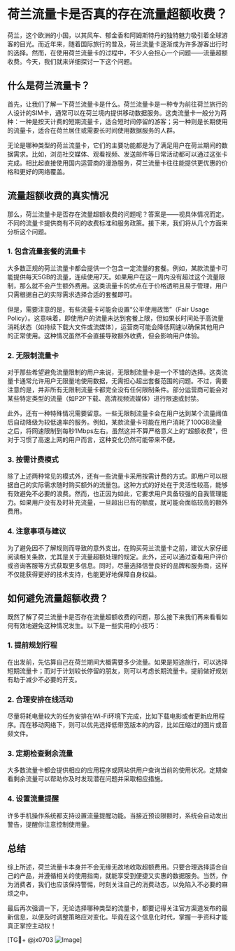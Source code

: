 # 荷兰流量卡是否真的存在流量超额收费？

荷兰，这个欧洲的小国，以其风车、郁金香和阿姆斯特丹的独特魅力吸引着全球游客的目光。而近年来，随着国际旅行的普及，荷兰流量卡逐渐成为许多游客出行时的选择。然而，在使用荷兰流量卡的过程中，不少人会担心一个问题——流量超额收费。今天，我们就来详细探讨一下这个问题。

## 什么是荷兰流量卡？

首先，让我们了解一下荷兰流量卡是什么。荷兰流量卡是一种专为前往荷兰旅行的人设计的SIM卡，通常可以在荷兰境内提供移动数据服务。这类流量卡一般分为两种：一种是按天计费的短期流量卡，适合短时间停留的游客；另一种则是长期使用的流量卡，适合在荷兰居住或需要长时间使用数据服务的人群。

无论是哪种类型的荷兰流量卡，它们的主要功能都是为了满足用户在荷兰期间的数据需求。比如，浏览社交媒体、观看视频、发送邮件等日常活动都可以通过这张卡完成。相比起直接使用国内运营商的漫游服务，荷兰流量卡往往能提供更优惠的价格和更好的网络覆盖。

## 流量超额收费的真实情况

那么，荷兰流量卡是否存在流量超额收费的问题呢？答案是——视具体情况而定。不同的流量卡提供商有不同的收费标准和服务政策。接下来，我们将从几个方面来分析这个问题。

### 1. 包含流量套餐的流量卡

大多数正规的荷兰流量卡都会提供一个包含一定流量的套餐。例如，某款流量卡可能提供每天5GB的流量，连续使用7天。如果用户在这一周内没有超过这个流量限制，那么就不会产生额外费用。这类流量卡的优点在于价格透明且易于管理，用户只需根据自己的实际需求选择合适的套餐即可。

但是，需要注意的是，有些流量卡可能会设置“公平使用政策”（Fair Usage Policy）。这意味着，即使用户的流量未达到套餐上限，但如果长时间处于高流量消耗状态（如持续下载大文件或流媒体），运营商可能会降低网速以确保其他用户的正常使用。这种情况虽然不会直接导致额外收费，但会影响用户体验。

### 2. 无限制流量卡

对于那些希望避免流量限制的用户来说，无限制流量卡是一个不错的选择。这类流量卡通常允许用户无限量地使用数据，无需担心超出套餐范围的问题。不过，需要注意的是，并非所有无限制流量卡都完全没有任何限制条件。部分运营商可能会对某些特定类型的流量（如P2P下载、高清视频流媒体）进行限速或封禁。

此外，还有一种特殊情况需要留意。一些无限制流量卡会在用户达到某个流量阈值后自动降级为较低速率的服务。例如，某款流量卡可能在用户消耗了100GB流量之后，将网速限制到每秒1Mbps左右。虽然这并不算严格意义上的“超额收费”，但对于习惯了高速上网的用户而言，这种变化仍然可能带来不便。

### 3. 按需计费模式

除了上述两种常见的模式外，还有一些流量卡采用按需计费的方式。即用户可以根据自己的实际需求随时购买额外的流量包。这种方式的好处在于灵活性较高，能够有效避免不必要的浪费。然而，也正因为如此，它要求用户具备较强的自我管理能力。如果用户没有及时补充流量，一旦超出已有的额度，就可能会面临较高的额外费用。

### 4. 注意事项与建议

为了避免因不了解规则而导致的意外支出，在购买荷兰流量卡之前，建议大家仔细阅读相关条款，尤其是关于流量超额处理的规定。此外，还可以通过查看用户评价或咨询客服等方式获取更多信息。同时，尽量选择信誉良好的品牌和服务商，这样不仅能获得更好的技术支持，也能更好地保障自身权益。

## 如何避免流量超额收费？

既然了解了荷兰流量卡是否存在流量超额收费的问题，那么接下来我们再来看看如何有效地避免这种情况发生。以下是一些实用的小技巧：

### 1. 提前规划行程

在出发前，先估算自己在荷兰期间大概需要多少流量。如果是短途旅行，可以选择短期流量卡；而对于计划较长停留的朋友，则可以考虑长期流量卡。提前做好规划有助于减少不必要的开支。

### 2. 合理安排在线活动

尽量将耗电量较大的任务安排在Wi-Fi环境下完成，比如下载电影或者更新应用程序。而在移动网络下，则可以优先选择低带宽版本的内容，比如压缩过的图片或音频文件。

### 3. 定期检查剩余流量

大多数流量卡都会提供相应的应用程序或网站供用户查询当前的使用状况。定期查看剩余流量可以帮助你及时发现潜在问题并采取相应措施。

### 4. 设置流量提醒

许多手机操作系统都支持设置流量提醒功能。当接近预设限额时，系统会自动发出警告，提醒你注意控制使用量。

## 总结

综上所述，荷兰流量卡本身并不会无缘无故地收取超额费用。只要合理选择适合自己的产品，并遵循相关的使用指南，就能享受到便捷又实惠的数据服务。当然，作为消费者，我们也应该保持警惕，时刻关注自己的消费动态，以免陷入不必要的麻烦之中。

最后再次强调一下，无论选择哪种类型的流量卡，都要记得关注官方渠道发布的最新信息，以便及时调整策略应对变化。毕竟在这个信息化时代，掌握一手资料才能真正掌控主动权！

[TG💪+ @jx0703 ![Image](https://github.com/user-attachments/assets/dbca1d08-cadb-493c-b0ec-ad6f7a83f270)]